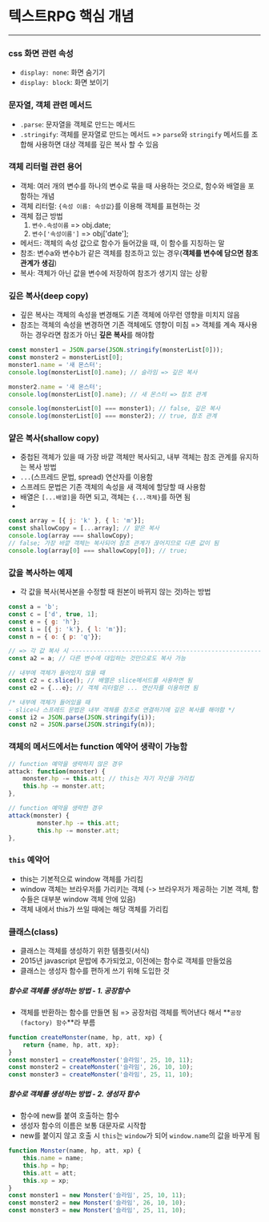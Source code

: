 # 텍스트RPG 핵심 개념
---
### css 화면 관련 속성
- `display: none`: 화면 숨기기
- `display: block`: 화면 보이기

### 문자열, 객체 관련 메서드
- `.parse`: 문자열을 객체로 만드는 메서드
- `.stringify`: 객체를 문자열로 만드는 메서드
=> `parse`와 `stringify` 메서드를 조합해 사용하면 대상 객체를 깊은 복사 할 수 있음

### 객체 리터럴 관련 용어
- 객체: 여러 개의 변수를 하나의 변수로 묶을 때 사용하는 것으로, 함수와 배열을 포함하는 개념 
- 객체 리터럴: `{속성 이름: 속성값}`를 이용해 객체를 표현하는 것
- 객체 접근 방법
    1. `변수.속성이름` => obj.date;
    2. `변수['속성이름']` => obj['date'];
- 메서드: 객체의 속성 값으로 함수가 들어갔을 때, 이 함수를 지칭하는 말 
- 참조: 변수a와 변수b가 같은 객체를 참조하고 있는 경우(**객체를 변수에 담으면 참조 관계가 생김**)
- 복사: 객체가 아닌 값을 변수에 저장하여 참조가 생기지 않는 상황
  
### 깊은 복사(deep copy)
- 깊은 복사는 객체의 속성을 변경해도 기존 객체에 아무런 영향을 미치지 않음 
- 참조는 객체의 속성을 변경하면 기존 객체에도 영향이 미침
=> 객체를 계속 재사용하는 경우라면 참조가 아닌 **깊은 복사**를 해야함

```js
const monster1 = JSON.parse(JSON.stringify(monsterList[0]));
const monster2 = monsterList[0];
monster1.name = '새 몬스터';
console.log(monsterList[0].name); // 슬라임 => 깊은 복사

monster2.name = '새 몬스터';
console.log(monsterList[0].name); // 새 몬스터 => 참조 관계

console.log(monsterList[0] === monster1); // false, 깊은 복사
console.log(monsterList[0] === monster2); // true, 참조 관계 
```

### 얕은 복사(shallow copy)
- 중첩된 객체가 있을 때 가장 바깥 객체만 복사되고, 내부 객체는 참조 관계를 유지하는 복사 방법
- `...`(스프레드 문법, spread) 연산자를 이용함
- 스프레드 문법은 기존 객체의 속성을 새 객체에 할당할 때 사용함
- 배열은 `[...배열]`을 하면 되고, 객체는 `{...객체}`를 하면 됨
- 
```js
const array = [{ j: 'k' }, { l: 'm'}];
const shallowCopy = [...array]; // 얕은 복사
console.log(array === shallowCopy); 
// false; 가장 바깥 객체는 복사되어 참조 관계가 끊어지므로 다른 값이 됨
console.log(array[0] === shallowCopy[0]); // true;
```

### 값을 복사하는 예제
- 각 값을 복사(복사본을 수정할 때 원본이 바뀌지 않는 것)하는 방법
```js
const a = 'b';
const c = ['d', true, 1];
const e = { g: 'h'};
const i = [{ j: 'k'}, { l: 'm'}];
const n = { o: { p: 'q'}};

// => 각 값 복사 시 ----------------------------------------------------------
const a2 = a; // 다른 변수에 대입하는 것만으로도 복사 가능 

// 내부에 객체가 들어있지 않을 때
const c2 = c.slice(); // 배열은 slice메서드를 사용하면 됨
const e2 = {...e}; // 객체 리터럴은 ... 연산자를 이용하면 됨

/* 내부에 객체가 들어있을 때 
- slice나 스프레드 문법은 내부 객체를 참조로 연결하기에 깊은 복사를 해야함 */
const i2 = JSON.parse(JSON.stringify(i)); 
const n2 = JSON.parse(JSON.stringify(n));
```

### 객체의 메서드에서는 function 예약어 생략이 가능함
```js
// function 예약을 생략하지 않은 경우
attack: function(monster) {
    monster.hp -= this.att; // this는 자기 자신을 가리킴
    this.hp -= monster.att;
}, 

// function 예약을 생략한 경우
attack(monster) {
        monster.hp -= this.att;
        this.hp -= monster.att;
},
```
### `this` 예약어
- this는 기본적으로 window 객체를 가리킴
- window 객체는 브라우저를 가리키는 객체 (-> 브라우저가 제공하는 기본 객체, 함수들은 대부분 window 객체 안에 있음)
- 객체 내에서 this가 쓰일 때에는 해당 객체를 가리킴 

### 클래스(class)
- 클래스는 객체를 생성하기 위한 템플릿(서식)
- 2015년 javascript 문밥에 추가되었고, 이전에는 함수로 객체를 만들었음
- 클래스는 생성자 함수를 편하게 쓰기 위해 도입한 것

##### 함수로 객체를 생성하는 방법 - 1. 공장함수
- 객체를 반환하는 함수를 만들면 됨 => 공장처럼 객체를 찍어낸다 해서 **`공장(factory) 함수`**라 부름
```js
function createMonster(name, hp, att, xp) { 
    return {name, hp, att, xp};
}
const monster1 = createMonster('슬라임', 25, 10, 11);
const monster2 = createMonster('슬라임', 26, 10, 10);
const monster3 = createMonster('슬라임', 25, 11, 10);
```
##### 함수로 객체를 생성하는 방법 - 2. 생성자 함수
- 함수에 new를 붙여 호출하는 함수 
- 생성자 함수의 이름은 보통 대문자로 시작함 
- new를 붙이지 않고 호출 시 `this`는 `window`가 되어 `window.name`의 값을 바꾸게 됨
```js
function Monster(name, hp, att, xp) {
    this.name = name;
    this.hp = hp;
    this.att = att;
    this.xp = xp;
}
const monster1 = new Monster('슬라임', 25, 10, 11);
const monster2 = new Monster('슬라임', 26, 10, 10);
const monster3 = new Monster('슬라임', 25, 11, 10);
```

